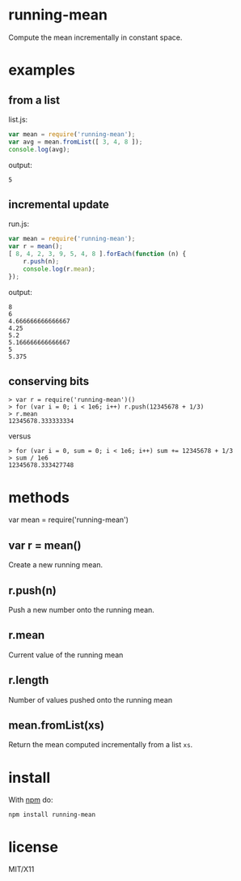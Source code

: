 running-mean
============

Compute the mean incrementally in constant space.

examples
========

from a list
-----------

list.js:

``` js
var mean = require('running-mean');
var avg = mean.fromList([ 3, 4, 8 ]);
console.log(avg);
```

output:

```
5
```

incremental update
------------------

run.js:

``` js
var mean = require('running-mean');
var r = mean();
[ 8, 4, 2, 3, 9, 5, 4, 8 ].forEach(function (n) {
    r.push(n);
    console.log(r.mean);
});
```

output:

```
8
6
4.666666666666667
4.25
5.2
5.166666666666667
5
5.375
```

conserving bits
---------------

```
> var r = require('running-mean')()
> for (var i = 0; i < 1e6; i++) r.push(12345678 + 1/3)
> r.mean
12345678.333333334
```

versus

```
> for (var i = 0, sum = 0; i < 1e6; i++) sum += 12345678 + 1/3
> sum / 1e6
12345678.333427748
```

methods
=======

var mean = require('running-mean')

var r = mean()
--------------

Create a new running mean.

r.push(n)
---------

Push a new number onto the running mean.

r.mean
------

Current value of the running mean

r.length
---------

Number of values pushed onto the running mean

mean.fromList(xs)
-----------------

Return the mean computed incrementally from a list `xs`.

install
=======

With [npm](http://npmjs.org) do:

    npm install running-mean

license
=======

MIT/X11
